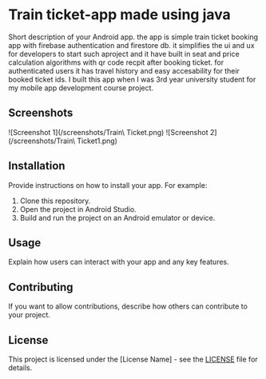 # Train ticket-app made using java

Short description of your Android app.
  the app is simple train ticket booking app with firebase authentication and firestore db. it simplifies the ui and ux for developers to start such aproject and it have built in seat and price calculation algorithms with qr code recpit after booking ticket. for authenticated users it has travel history and easy accesability for their booked ticket ids.
  I built this app when I was 3rd year university student for my mobile app development course project.

## Screenshots

![Screenshot 1](/screenshots/Train\ Ticket.png)
![Screenshot 2](/screenshots/Train\ Ticket1.png)
<!-- Add more screenshots as needed -->

## Installation

Provide instructions on how to install your app. For example:
1. Clone this repository.
2. Open the project in Android Studio.
3. Build and run the project on an Android emulator or device.

## Usage

Explain how users can interact with your app and any key features.

## Contributing

If you want to allow contributions, describe how others can contribute to your project.

## License

This project is licensed under the [License Name] - see the [LICENSE](LICENSE) file for details.
